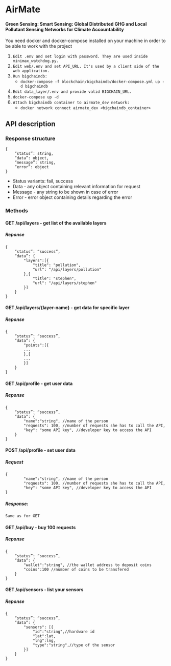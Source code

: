 # AirMate
#### Green Sensing: Smart Sensing: Global Distributed GHG and Local Pollutant Sensing Networks for Climate Accountability
You need docker and docker-compose installed on your machine in order to be able to work with the project

1. ```Edit .env and set login with password. They are used inside minimax_watchdog.py.```
2. ```Edit web/.env and set API_URL. It's used by a client side of the web application.```
3. ```Run bigchaindb:```
   * ```docker-compose -f blockchain/bigchaindb/docker-compose.yml up -d bigchaindb```
4. ```Edit data_layer/.env and provide valid BIGCHAIN_URL.```
5. ```docker-compose up -d```
6. ```Attach bigchaindb container to airmate_dev network:```
   * ```docker network connect airmate_dev <bigchaindb_container>```

## API description

### Response structure

```
{
    “status”: string,
    “data”: object,
    “message”: string,
    “error”: object
}
```

* Status variants: fail, success
* Data - any object containing relevant information for request
* Message - any string to be shown in case of error
* Error - error object containing details regarding the error 

### Methods
#### GET /api/layers - get list of the available layers

##### Reponse
```
{
    “status”: “success”,
    “data”: {
    	"layers":[{
    		"title": "pollution",
    		"url": "/api/layers/pollution"
    	},{
    		"title": "stephen",
    		"url": "/api/layers/stephen"
    	}]
    }
}
```

#### GET /api/layers/{layer-name} - get data for specific layer
##### Reponse
```
{
    “status”: “success”,
    “data”: {
    	"points":[{
		...
    	},{
		...
    	}]
    }
}
```

#### GET /api/profile - get user data
##### Reponse
```
{
    “status”: “success”,
    “data”: {
    	"name":"string", //name of the person
    	"requests": 100, //number of requests she has to call the API,
    	"key": "some API key", //developer key to access the API
    }
}
```
#### POST /api/profile - set user data
##### Request
```
{
    	"name":"string", //name of the person
    	"requests": 100, //number of requests she has to call the API,
    	"key": "some API key", //developer key to access the API
}
```
##### Response:
```
Same as for GET
```

#### GET /api/buy - buy 100 requests
##### Reponse
```
{
    “status”: “success”,
    “data”: {
    	"wallet":"string", //the wallet address to deposit coins
    	"coins":100 //number of coins to be transfered
    }
}
```

#### GET /api/sensors - list your sensors
##### Reponse
```
{
    “status”: “success”,
    “data”: {
    	"sensors": [{
    	    "id":"string",//hardware id
    	    "lat":lat,
    	    "lng":lng,
    	    "type":"string",//type of the sensor
    	}]
    }
}
```

